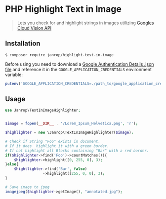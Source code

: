 # PHP Highlight Text in Image

> Lets you check for and highlight strings in images utilizing [Googles Cloud Vision API](https://packagist.org/packages/google/cloud-vision)


## Installation

```
$ composer require janrop/highlight-test-in-image
```

Before using you need to download a [Google Authentication Details .json file](https://developers.google.com/identity/protocols/application-default-credentials#howtheywork) and reference it in the `GOOGLE_APPLICATION_CREDENTIALS` environment variable:

```php
putenv('GOOGLE_APPLICATION_CREDENTIALS=./path_to/google_application_credentials.json');
```

## Usage

```php
use Janrop\TextInImageHighlighter;
```

```php

$image = fopen(__DIR__ . '/Lorem_Ipsum_Helvetica.png', 'r');

$highlighter = new \Janrop\TextInImageHighlighter($image);

# Check if String "Foo" exists in document.
# If it does  highlight it with a green border.
# If not highlight all Blocks containing "Bar" with a red border.
if($highlighter->find('Foo')->countMatches()){
    $highlighter->highlight([0, 255, 0], 3);
}else{
    $hightlighter->find('Bar', false)
                 ->highlight([255, 0, 0], 3);
}

# Save image to jpeg
imagejpeg($highlighter->getImage(), "annotated.jpg");
```